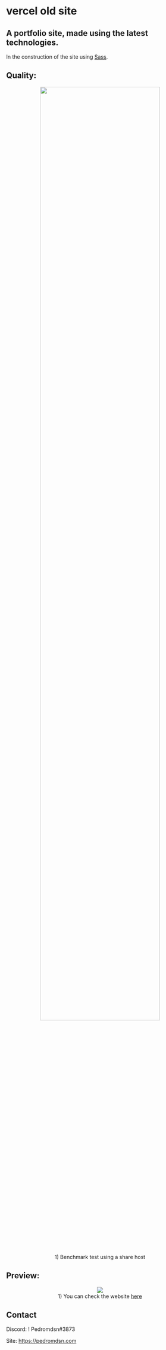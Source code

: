 # vercel old site

## A portfolio site, made using the latest technologies.

In the construction of the site using [Sass](https://sass-lang.com/).
## Quality:

<div align="center">
<img width="80%" src="https://media.discordapp.net/attachments/657744571395997719/936321349658492988/unknown.png?width=1052&height=663">
<br>
 1) Benchmark test using a share host
</div>

## Preview:

<div align="center">
<img src="https://media.discordapp.net/attachments/657744571395997719/936317005080977518/unknown.png?width=1308&height=663">
<br>
1) You can check the website <a href="https://pedromdsn.com">here</a>
</div>

## Contact

Discord: !   Pedromdsn#3873

Site: https://pedromdsn.com
